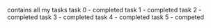 contains all my tasks
task 0 - completed
task 1 - completed
task 2 - completed
task 3 - completed
task 4 - completed
task 5 - competed

